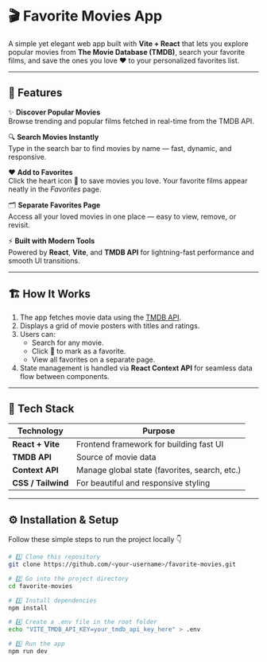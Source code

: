 # 🎬 Favorite Movies App

A simple yet elegant web app built with **Vite + React** that lets you explore popular movies from **The Movie Database (TMDB)**, search your favorite films, and save the ones you love ❤️ to your personalized favorites list.

---

## 🚀 Features

✨ **Discover Popular Movies**  
Browse trending and popular films fetched in real-time from the TMDB API.

🔍 **Search Movies Instantly**  
Type in the search bar to find movies by name — fast, dynamic, and responsive.

❤️ **Add to Favorites**  
Click the heart icon 💖 to save movies you love. Your favorite films appear neatly in the *Favorites* page.

🗂️ **Separate Favorites Page**  
Access all your loved movies in one place — easy to view, remove, or revisit.

⚡ **Built with Modern Tools**  
Powered by **React**, **Vite**, and **TMDB API** for lightning-fast performance and smooth UI transitions.

---

## 🏗️ How It Works

1. The app fetches movie data using the [TMDB API](https://developer.themoviedb.org/docs).
2. Displays a grid of movie posters with titles and ratings.
3. Users can:
   - Search for any movie.
   - Click 💖 to mark as a favorite.
   - View all favorites on a separate page.
4. State management is handled via **React Context API** for seamless data flow between components.

---

## 🧠 Tech Stack

| Technology | Purpose |
|-------------|----------|
| **React + Vite** | Frontend framework for building fast UI |
| **TMDB API** | Source of movie data |
| **Context API** | Manage global state (favorites, search, etc.) |
| **CSS / Tailwind** | For beautiful and responsive styling |

---

## ⚙️ Installation & Setup

Follow these simple steps to run the project locally 👇

```bash
# 1️⃣ Clone this repository
git clone https://github.com/<your-username>/favorite-movies.git

# 2️⃣ Go into the project directory
cd favorite-movies

# 3️⃣ Install dependencies
npm install

# 4️⃣ Create a .env file in the root folder
echo "VITE_TMDB_API_KEY=your_tmdb_api_key_here" > .env

# 5️⃣ Run the app
npm run dev
